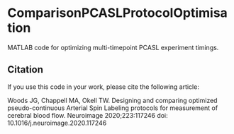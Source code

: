 # ComparisonPCASLProtocolOptimisation
  
MATLAB code for optimizing multi-timepoint PCASL experiment timings.

## Citation

If you use this code in your work, please cite the following article:

Woods JG, Chappell MA, Okell TW. Designing and comparing optimized pseudo-continuous Arterial Spin Labeling protocols for measurement of cerebral blood flow. Neuroimage 2020;223:117246 doi: 10.1016/j.neuroimage.2020.117246
